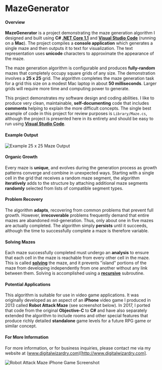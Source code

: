 # MazeGenerator

#### Overview

**MazeGenerator** is a project demonstrating the maze generation algorithm I designed and built using **C# [.NET Core 1.1](https://www.microsoft.com/net/download/core)** and [**Visual Studio Code**](https://code.visualstudio.com/) (running on a **Mac**). The project compiles a **console application** which generates a single maze and then outputs it to text for visualization. The text representation uses **unicode** characters to approximate the appearance of the maze.

The maze generation algorithm is configurable and produces **fully-random** mazes that completely occupy square grids of any size. The demonstration involves a **25 x 25** grid. The algorithm completes the maze generation task for a grid this size on a modest Mac laptop in about **50 milliseconds**. Larger grids will require more time and computing power to generate.

This project demonstrates my software design and coding abilities. I like to produce very clean, maintainable, **self-documenting** code that includes **comments** helping to explain the more difficult concepts. The single best example of code in this project for review purposes is `Library/Maze.cs`, although the project is presented here in its entirety and should be easy to run using [**Visual Studio Code**](https://code.visualstudio.com/).

#### Example Output

![Example 25 x 25 Maze Output](http://www.digitalwizardry.ca/wp-content/themes/one-pager-genesis-master/images/utility/maze.png)

#### Organic Growth

Every maze is **unique**, and evolves during the generation process as growth patterns converge and combine in unexpected ways. Starting with a single cell in the grid that receives a random maze segment, the algorithm **iteratively** adds to the structure by attaching additional maze segments **randomly** selected from lists of compatible segment types.

#### Problem Recovery

The algorithm **adapts**, recovering from common problems that prevent full growth. However, **irrecoverable** problems frequently demand that entire mazes are abandoned mid-generation. Thus, only about one in five mazes are actually completed. The algorithm simply **persists** until it succeeds, although the time to successfully complete a maze is therefore variable.

#### Solving Mazes

Each maze successfully completed must undergo an **analysis** to ensure that each cell in the maze is reachable from every other cell in the maze. This is called [**solving**](https://en.wikipedia.org/wiki/Maze_solving_algorithm) the maze, and it prevents "island" portions of the maze from developing independently from one another without any link between them. Solving is accomplished using a [**recursive**](https://en.wikipedia.org/wiki/Recursion_(computer_science)) subroutine.

#### Potential Applications

This algorithm is suitable for use in video game applications. It was originally developed as an aspect of an **iPhone** video game I produced in 2013 called **Robot Attack Maze** (see screenshot below). In 2017, I ported that code from the original **Objective-C** to **C#** and have also separately extended the algorithm to include rooms and other special features that produce richly detailed **standalone** game levels for a future RPG game or similar concept.

#### For More Information

For more information, or for business inquiries, please contact me via my website at (www.digitalwizardry.com)[http://www.digitalwizardry.com].

![Robot Attack Maze iPhone Game Screenshot](http://www.digitalwizardry.ca/wp-content/themes/one-pager-genesis-master/images/utility/RobotAttackMaze.jpg)